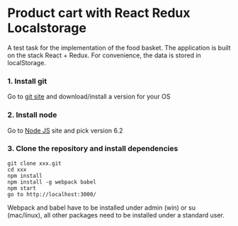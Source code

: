 # Product cart with React Redux Localstorage

A test task for the implementation of the food basket. The application is built on the stack React + Redux. For convenience, the data is stored in localStorage.

### **1. Install git**  
Go to [git site](https://git-scm.com/downloads) and download/install a version for your OS

### **2. Install node**
Go to [Node JS](https://nodejs.org/en/) site and pick version 6.2

### **3. Clone the repository and install dependencies**
	git clone xxx.git
	cd xxx
	npm install
	npm install -g webpack babel
	npm start
	go to http://localhost:3000/
	
Webpack and babel have to be installed under admin (win) or su (mac/linux), all other packages need to be installed under a standard user.